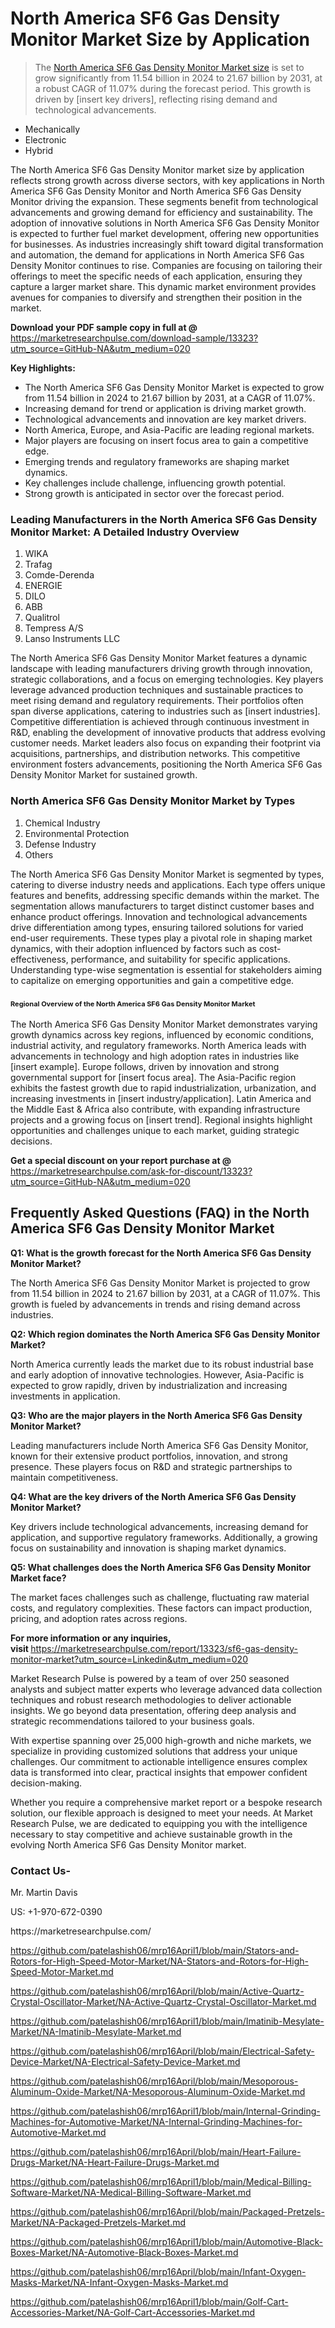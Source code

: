 <h1>North America SF6 Gas Density Monitor Market&nbsp;Size by Application</h1><blockquote><p>The <a href="https://marketresearchpulse.com/download-sample/13323?utm_source=GitHub-NA&amp;utm_medium=020">North America SF6 Gas Density Monitor Market size</a> is set to grow significantly from 11.54 billion in 2024 to 21.67 billion by 2031, at a robust CAGR of 11.07% during the forecast period. This growth is driven by [insert key drivers], reflecting rising demand and technological advancements.</p></blockquote><ul><li>Mechanically<li> Electronic<li> Hybrid</li></ul><p>The North America SF6 Gas Density Monitor market size by application reflects strong growth across diverse sectors, with key applications in North America SF6 Gas Density Monitor and North America SF6 Gas Density Monitor driving the expansion. These segments benefit from technological advancements and growing demand for efficiency and sustainability. The adoption of innovative solutions in North America SF6 Gas Density Monitor is expected to further fuel market development, offering new opportunities for businesses. As industries increasingly shift toward digital transformation and automation, the demand for applications in North America SF6 Gas Density Monitor continues to rise. Companies are focusing on tailoring their offerings to meet the specific needs of each application, ensuring they capture a larger market share. This dynamic market environment provides avenues for companies to diversify and strengthen their position in the market.</p><p><strong>Download your PDF sample copy in full at @ </strong><a href="https://marketresearchpulse.com/download-sample/13323?utm_source=GitHub-NA&amp;utm_medium=020">https://marketresearchpulse.com/download-sample/13323?utm_source=GitHub-NA&amp;utm_medium=020</a></p><p><strong>Key Highlights: </strong></p><ul><li>The North America SF6 Gas Density Monitor Market is expected to grow from 11.54 billion in 2024 to 21.67 billion by 2031, at a CAGR of 11.07%.</li><li>Increasing demand for trend or application is driving market growth.</li><li>Technological advancements and innovation are key market drivers.</li><li>North America, Europe, and Asia-Pacific are leading regional markets.</li><li>Major players are focusing on insert focus area to gain a competitive edge.</li><li>Emerging trends and regulatory frameworks are shaping market dynamics.</li><li>Key challenges include challenge, influencing growth potential.</li><li>Strong growth is anticipated in sector over the forecast period.</li></ul><h3>Leading Manufacturers in the North America SF6 Gas Density Monitor Market: A Detailed Industry Overview</h3><ol><li>WIKA</li><li>Trafag</li><li>Comde-Derenda</li><li>ENERGIE</li><li>DILO</li><li>ABB</li><li>Qualitrol</li><li>Tempress A/S</li><li>Lanso Instruments LLC</li></ol><div class="flex max-w-full flex-col flex-grow"><div class="min-h-8 text-message flex w-full flex-col items-end gap-2 whitespace-normal break-words [.text-message+&amp;]:mt-5" dir="auto" data-message-author-role="assistant" data-message-id="fd8432e4-4910-450d-b182-61b7bfb0a01f" data-message-model-slug="gpt-4o"><div class="flex w-full flex-col gap-1 empty:hidden first:pt-[3px]"><div class="markdown prose w-full break-words dark:prose-invert light"><p>The North America SF6 Gas Density Monitor Market features a dynamic landscape with leading manufacturers driving growth through innovation, strategic collaborations, and a focus on emerging technologies. Key players leverage advanced production techniques and sustainable practices to meet rising demand and regulatory requirements. Their portfolios often span diverse applications, catering to industries such as [insert industries]. Competitive differentiation is achieved through continuous investment in R&amp;D, enabling the development of innovative products that address evolving customer needs. Market leaders also focus on expanding their footprint via acquisitions, partnerships, and distribution networks. This competitive environment fosters advancements, positioning the North America SF6 Gas Density Monitor Market for sustained growth.</p></div></div></div></div><h3>North America SF6 Gas Density Monitor Market by Types</h3><ol><li>Chemical Industry<li> Environmental Protection<li> Defense Industry<li> Others</li></ol><div class="flex max-w-full flex-col flex-grow"><div class="min-h-8 text-message flex w-full flex-col items-end gap-2 whitespace-normal break-words [.text-message+&amp;]:mt-5" dir="auto" data-message-author-role="assistant" data-message-id="084470be-0bb7-4664-bddf-5156b4f41249" data-message-model-slug="gpt-4o-mini"><div class="flex w-full flex-col gap-1 empty:hidden first:pt-[3px]"><div class="markdown prose w-full break-words dark:prose-invert light"><p>The North America SF6 Gas Density Monitor Market is segmented by types, catering to diverse industry needs and applications. Each type offers unique features and benefits, addressing specific demands within the market. The segmentation allows manufacturers to target distinct customer bases and enhance product offerings. Innovation and technological advancements drive differentiation among types, ensuring tailored solutions for varied end-user requirements. These types play a pivotal role in shaping market dynamics, with their adoption influenced by factors such as cost-effectiveness, performance, and suitability for specific applications. Understanding type-wise segmentation is essential for stakeholders aiming to capitalize on emerging opportunities and gain a competitive edge.</p></div></div></div></div><h3><span style="font-size: 11px;">Regional Overview of the North America SF6 Gas Density Monitor Market</span></h3><div class="flex max-w-full flex-col flex-grow"><div class="min-h-8 text-message flex w-full flex-col items-end gap-2 whitespace-normal break-words [.text-message+&amp;]:mt-5" dir="auto" data-message-author-role="assistant" data-message-id="e9038762-ce64-4e30-91c9-9bd413514231" data-message-model-slug="gpt-4o-mini"><div class="flex w-full flex-col gap-1 empty:hidden first:pt-[3px]"><div class="markdown prose w-full break-words dark:prose-invert light"><p>The North America SF6 Gas Density Monitor Market demonstrates varying growth dynamics across key regions, influenced by economic conditions, industrial activity, and regulatory frameworks. North America leads with advancements in technology and high adoption rates in industries like [insert example]. Europe follows, driven by innovation and strong governmental support for [insert focus area]. The Asia-Pacific region exhibits the fastest growth due to rapid industrialization, urbanization, and increasing investments in [insert industry/application]. Latin America and the Middle East &amp; Africa also contribute, with expanding infrastructure projects and a growing focus on [insert trend]. Regional insights highlight opportunities and challenges unique to each market, guiding strategic decisions.</p></div></div></div></div><p><strong>Get a special discount on your report purchase at @ </strong><a href="https://marketresearchpulse.com/ask-for-discount/13323?utm_source=GitHub-NA&amp;utm_medium=020">https://marketresearchpulse.com/ask-for-discount/13323?utm_source=GitHub-NA&amp;utm_medium=020</a></p><h2>Frequently Asked Questions (FAQ) in the North America SF6 Gas Density Monitor Market</h2><p><strong>Q1: What is the growth forecast for the North America SF6 Gas Density Monitor Market?</strong></p><p>The North America SF6 Gas Density Monitor Market is projected to grow from 11.54 billion in 2024 to 21.67 billion by 2031, at a CAGR of 11.07%. This growth is fueled by advancements in trends and rising demand across industries.</p><p><strong>Q2: Which region dominates the North America SF6 Gas Density Monitor Market?</strong></p><p>North America currently leads the market due to its robust industrial base and early adoption of innovative technologies. However, Asia-Pacific is expected to grow rapidly, driven by industrialization and increasing investments in application.</p><p><strong>Q3: Who are the major players in the North America SF6 Gas Density Monitor Market?</strong></p><p>Leading manufacturers include North America SF6 Gas Density Monitor, known for their extensive product portfolios, innovation, and strong presence. These players focus on R&amp;D and strategic partnerships to maintain competitiveness.</p><p><strong>Q4: What are the key drivers of the North America SF6 Gas Density Monitor Market?</strong></p><p>Key drivers include technological advancements, increasing demand for application, and supportive regulatory frameworks. Additionally, a growing focus on sustainability and innovation is shaping market dynamics.</p><p><strong>Q5: What challenges does the North America SF6 Gas Density Monitor Market face?</strong></p><p>The market faces challenges such as challenge, fluctuating raw material costs, and regulatory complexities. These factors can impact production, pricing, and adoption rates across regions.</p><p><strong>For more information or any inquiries, visit&nbsp;</strong><a href="https://marketresearchpulse.com/report/13323/sf6-gas-density-monitor-market?utm_source=Linkedin&utm_medium=020">https://marketresearchpulse.com/report/13323/sf6-gas-density-monitor-market?utm_source=Linkedin&utm_medium=020</a></p><p>Market Research Pulse is powered by a team of over 250 seasoned analysts and subject matter experts who leverage advanced data collection techniques and robust research methodologies to deliver actionable insights. We go beyond data presentation, offering deep analysis and strategic recommendations tailored to your business goals.</p><p>With expertise spanning over 25,000 high-growth and niche markets, we specialize in providing customized solutions that address your unique challenges. Our commitment to actionable intelligence ensures complex data is transformed into clear, practical insights that empower confident decision-making.</p><p>Whether you require a comprehensive market report or a bespoke research solution, our flexible approach is designed to meet your needs. At Market Research Pulse, we are dedicated to equipping you with the intelligence necessary to stay competitive and achieve sustainable growth in the evolving North America SF6 Gas Density Monitor market.</p><h3><strong>Contact Us-</strong></h3><p>Mr. Martin Davis</p><p>US: +1-970-672-0390</p><p>https://marketresearchpulse.com/</p><p><a href="https://github.com/patelashish06/mrp16April1/blob/main/Stators-and-Rotors-for-High-Speed-Motor-Market/NA-Stators-and-Rotors-for-High-Speed-Motor-Market.md">https://github.com/patelashish06/mrp16April1/blob/main/Stators-and-Rotors-for-High-Speed-Motor-Market/NA-Stators-and-Rotors-for-High-Speed-Motor-Market.md</a></p><p><a href="https://github.com/patelashish06/mrp16April/blob/main/Active-Quartz-Crystal-Oscillator-Market/NA-Active-Quartz-Crystal-Oscillator-Market.md">https://github.com/patelashish06/mrp16April/blob/main/Active-Quartz-Crystal-Oscillator-Market/NA-Active-Quartz-Crystal-Oscillator-Market.md</a></p><p><a href="https://github.com/patelashish06/mrp16April1/blob/main/Imatinib-Mesylate-Market/NA-Imatinib-Mesylate-Market.md">https://github.com/patelashish06/mrp16April1/blob/main/Imatinib-Mesylate-Market/NA-Imatinib-Mesylate-Market.md</a></p><p><a href="https://github.com/patelashish06/mrp16April/blob/main/Electrical-Safety-Device-Market/NA-Electrical-Safety-Device-Market.md">https://github.com/patelashish06/mrp16April/blob/main/Electrical-Safety-Device-Market/NA-Electrical-Safety-Device-Market.md</a></p><p><a href="https://github.com/patelashish06/mrp16April/blob/main/Mesoporous-Aluminum-Oxide-Market/NA-Mesoporous-Aluminum-Oxide-Market.md">https://github.com/patelashish06/mrp16April/blob/main/Mesoporous-Aluminum-Oxide-Market/NA-Mesoporous-Aluminum-Oxide-Market.md</a></p><p><a href="https://github.com/patelashish06/mrp16April1/blob/main/Internal-Grinding-Machines-for-Automotive-Market/NA-Internal-Grinding-Machines-for-Automotive-Market.md">https://github.com/patelashish06/mrp16April1/blob/main/Internal-Grinding-Machines-for-Automotive-Market/NA-Internal-Grinding-Machines-for-Automotive-Market.md</a></p><p><a href="https://github.com/patelashish06/mrp16April/blob/main/Heart-Failure-Drugs-Market/NA-Heart-Failure-Drugs-Market.md">https://github.com/patelashish06/mrp16April/blob/main/Heart-Failure-Drugs-Market/NA-Heart-Failure-Drugs-Market.md</a></p><p><a href="https://github.com/patelashish06/mrp16April1/blob/main/Medical-Billing-Software-Market/NA-Medical-Billing-Software-Market.md">https://github.com/patelashish06/mrp16April1/blob/main/Medical-Billing-Software-Market/NA-Medical-Billing-Software-Market.md</a></p><p><a href="https://github.com/patelashish06/mrp16April/blob/main/Packaged-Pretzels-Market/NA-Packaged-Pretzels-Market.md">https://github.com/patelashish06/mrp16April/blob/main/Packaged-Pretzels-Market/NA-Packaged-Pretzels-Market.md</a></p><p><a href="https://github.com/patelashish06/mrp16April1/blob/main/Automotive-Black-Boxes-Market/NA-Automotive-Black-Boxes-Market.md">https://github.com/patelashish06/mrp16April1/blob/main/Automotive-Black-Boxes-Market/NA-Automotive-Black-Boxes-Market.md</a></p><p><a href="https://github.com/patelashish06/mrp16April/blob/main/Infant-Oxygen-Masks-Market/NA-Infant-Oxygen-Masks-Market.md">https://github.com/patelashish06/mrp16April/blob/main/Infant-Oxygen-Masks-Market/NA-Infant-Oxygen-Masks-Market.md</a></p><p><a href="https://github.com/patelashish06/mrp16April1/blob/main/Golf-Cart-Accessories-Market/NA-Golf-Cart-Accessories-Market.md">https://github.com/patelashish06/mrp16April1/blob/main/Golf-Cart-Accessories-Market/NA-Golf-Cart-Accessories-Market.md</a></p>